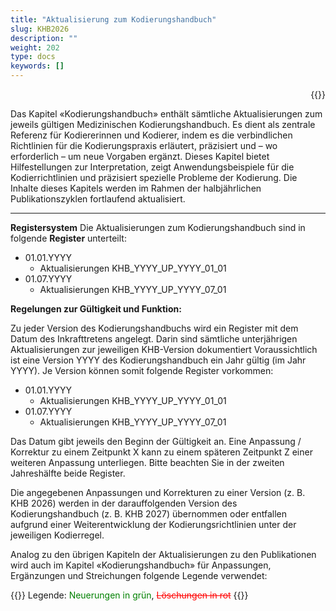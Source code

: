 ```yaml
---
title: "Aktualisierung zum Kodierungshandbuch"
slug: KHB2026
description: ""
weight: 202
type: docs
keywords: []
---
```

<p style="text-align: right;">{{<printButton>}}

    
Das Kapitel «Kodierungshandbuch» enthält sämtliche Aktualisierungen zum jeweils gültigen Medizinischen Kodierungshandbuch.
Es dient als zentrale Referenz für Kodiererinnen und Kodierer, indem es die verbindlichen Richtlinien für die Kodierungspraxis erläutert, präzisiert und – wo erforderlich – um neue Vorgaben ergänzt.
Dieses Kapitel bietet Hilfestellungen zur Interpretation, zeigt Anwendungsbeispiele für die Kodierrichtlinien und präzisiert spezielle Probleme der Kodierung. 
Die Inhalte dieses Kapitels werden im Rahmen der halbjährlichen Publikationszyklen fortlaufend aktualisiert.
________________________________________
**Registersystem**
Die Aktualisierungen zum Kodierungshandbuch sind in folgende **Register** unterteilt:

<body>
    <ul>
        <li>01.01.YYYY
            <ul>
                <li>Aktualisierungen KHB_YYYY_UP_YYYY_01_01</li>
            </ul>
        </li>
        <li>01.07.YYYY
            <ul>
                <li>Aktualisierungen KHB_YYYY_UP_YYYY_07_01</li>
            </ul>
        </li>
    </ul>
</body>
  

**Regelungen zur Gültigkeit und Funktion:**
  
Zu jeder Version des Kodierungshandbuchs wird ein Register mit dem Datum des Inkrafttretens angelegt. Darin sind sämtliche unterjährigen Aktualisierungen zur jeweiligen KHB-Version dokumentiert
Voraussichtlich ist eine Version YYYY des Kodierungshandbuch ein Jahr gültig (im Jahr YYYY).
Je Version können somit folgende Register vorkommen:
<body>
    <ul>
        <li>01.01.YYYY
            <ul>
                <li>Aktualisierungen KHB_YYYY_UP_YYYY_01_01</li>
            </ul>
        </li>
        <li>01.07.YYYY
            <ul>
                <li>Aktualisierungen KHB_YYYY_UP_YYYY_07_01</li>
            </ul>
        </li>
    </ul>
</body>

Das Datum gibt jeweils den Beginn der Gültigkeit an. Eine Anpassung / Korrektur zu einem Zeitpunkt X kann zu einem späteren Zeitpunkt Z einer weiteren Anpassung unterliegen. Bitte beachten Sie in der zweiten Jahreshälfte beide Register. 
  
Die angegebenen Anpassungen und Korrekturen zu einer Version (z. B. KHB 2026) werden in der darauffolgenden Version des Kodierungshandbuch (z. B. KHB 2027) übernommen oder entfallen aufgrund einer Weiterentwicklung der Kodierungsrichtlinien unter der jeweiligen Kodierregel.
  
Analog zu den übrigen Kapiteln der Aktualisierungen zu den Publikationen wird auch im Kapitel «Kodierungshandbuch» für Anpassungen, Ergänzungen und Streichungen folgende Legende verwendet:
  
  
{{<markdown>}}
Legende: <font color="green">Neuerungen in grün</font>, <font color="red">~~Löschungen in rot~~</font>
{{</markdown>}}

